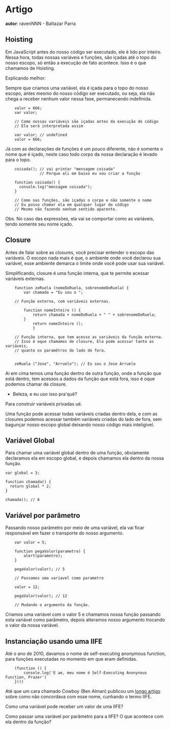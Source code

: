 # Artigo
**autor**: ravenNNN - Baltazar Parra

## Hoisting

Em JavaScript antes do nosso código ser executado, ele é lido por inteiro. Nessa hora, todas nossas variáveis e funções,
são içadas até o topo do nosso escopo, só então a execução de fato acontece. Isso é o que chamamos de Hoisting.

Explicando melhor:

Sempre que criamos uma variável, ela é içada para o topo do nosso escopo, antes mesmo do nosso código ser executado, ou seja,
ela não chega a receber nenhum valor nessa fase, permanecendo indefinida.

```
    valor = 666;
    var valor;

    // Como nossas variáveis são içadas antes da execução do código
    // Ela será interpretada assim

    var valor; // undefined
    valor = 666;

```

Já com as declarações de funções é um pouco diferente, não é somente o nome que é içado, neste caso todo corpo da nossa declaração é levado para o topo.

```
    coisada(); // vai printar "mensagem coisada"
               // Porque ali em baixo eu vou criar a função

    function coisada() {
      console.log("mensagem coisada");
    }

    // Como nas funções, são içadas o corpo e não somente o nome
    // Eu posso chamar ela em qualquer lugar do código
    // Mesmo não fazendo nenhum sentido aparente.

```
Obs. No caso das expressões, ela vai se comportar como as variáveis, tendo somente seu nome içado.

## Closure

Antes de falar sobre as closures, você precisar entender o escopo das variáveis.
O escopo nada mais é que, o ambiente onde você declarou sua variável,
esse ambiente demarca o limite onde você pode usar sua variável.

Simplificando, closure é uma função interna, que te permite acessar variáveis externas.

```
    function zeRuela (nomeDoRuela, sobrenomeDoRuela) {
        var chamada = "Eu sou o ";
        
    // Função externa, com variáveis externas.    
    
        function nomeInteiro () {
            return chamada + nomeDoRuela + " " + sobrenomeDoRuela;
        }
            return nomeInteiro ();
            }

    // Função interna, que tem acesso as variáveis da função externa.
    // Isso é oque chamamos de closure, Ela pode acessar tanto as variáveis,
    // quanto os paramêtros do lado de fora.
    
    
    zeRuela ("Jose", "Arruelo"); // Eu sou o Jose Arruelo
```

Ai em cima temos uma função dentro de outra função, onde a função que está dentro, tem acessos a dados da função que está fora, isso é oque podemos chamar de closure.

- Beleza, e eu uso isso pra'quê?

Para construir variáveis privadas ué.

Uma função pode acessar todas variáveis criadas dentro dela, e com as closures podemos acessar também variáveis criadas do lado de fora,
sem bagunçar nosso escopo global deixando nosso código mais inteligivel.

## Variável Global

Para chamar uma variável global dentro de uma função, obviamente declaramos ela em escopo global, e depois chamamos ela dentro da nossa função.

```
var global = 3;

function chamada() {
  return global * 2;
}

chamada(); // 6
```

## Variável por parâmetro

Passando nosso parâmetro por meio de uma variável, ela vai ficar responsável em fazer o transporte do nosso argumento.

```
    var valor = 5;
    
    function pegaValor(parametro) {
        alert(parametro);
    }
    
    pegaValor(valor); // 5
    
    // Passamos uma variavel como parametro
    
    valor = 12;
    
    pegaValor(valor); // 12
    
    // Mudando o argumento da função.
```

Criamos uma variável com o valor 5 e chamamos nossa função passando esta variável como parâmetro, depois alteramos nosso argumento trocando o valor da nossa variável.

## Instanciação usando uma IIFE

Até o ano de 2010, davamos o nome de self-executing anonymous function, para funções executadas no momento em que eram definidas.

```
    (function () {
        console.log('E ae, meu nome é Self-Executing Anonynous Function, Prazer')
    }())
```

Até que um cara chamado Cowboy (Ben Alman) publicou um [longo artigo](http://benalman.com/news/2010/11/immediately-invoked-function-expression/) sobre como não concordava com esse nome,
cunhando o termo IIFE.

Como uma variável pode receber um valor de uma IIFE?

Como passar uma variável por parâmetro para a IIFE? O que acontece com ela dentro da função?
